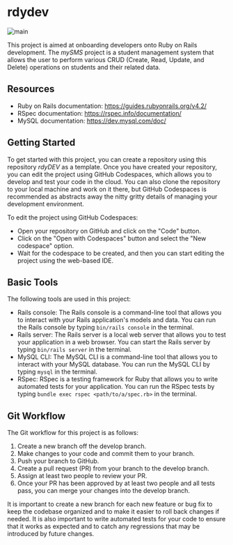 # rdydev
![main](https://github.com/m0xfff/rdyDEV/actions/workflows/main.yml/badge.svg?branch=main)

This project is aimed at onboarding developers onto Ruby on Rails development. The *mySMS* project is a student management system that allows the user to perform various CRUD (Create, Read, Update, and Delete) operations on students and their related data.

## Resources
- Ruby on Rails documentation: https://guides.rubyonrails.org/v4.2/
- RSpec documentation: https://rspec.info/documentation/
- MySQL documentation: https://dev.mysql.com/doc/

## Getting Started
To get started with this project, you can create a repository using this repository *rdyDEV* as a template. Once you have created your repository, you can edit the project using GitHub Codespaces, which allows you to develop and test your code in the cloud. You can also clone the repository to your local machine and work on it there, but GitHub Codespaces is recommended as abstracts away the nitty gritty details of managing your development environment.

To edit the project using GitHub Codespaces:

- Open your repository on GitHub and click on the "Code" button.
- Click on the "Open with Codespaces" button and select the "New codespace" option.
- Wait for the codespace to be created, and then you can start editing the project using the web-based IDE.

## Basic Tools
The following tools are used in this project:

- Rails console: The Rails console is a command-line tool that allows you to interact with your Rails application's models and data. You can run the Rails console by typing `bin/rails console` in the terminal.
- Rails server: The Rails server is a local web server that allows you to test your application in a web browser. You can start the Rails server by typing `bin/rails server` in the terminal.
- MySQL CLI: The MySQL CLI is a command-line tool that allows you to interact with your MySQL database. You can run the MySQL CLI by typing `mysql` in the terminal.
- RSpec: RSpec is a testing framework for Ruby that allows you to write automated tests for your application. You can run the RSpec tests by typing `bundle exec rspec <path/to/a/spec.rb>` in the terminal.

## Git Workflow
The Git workflow for this project is as follows:

1. Create a new branch off the develop branch.
2. Make changes to your code and commit them to your branch.
3. Push your branch to GitHub.
4. Create a pull request (PR) from your branch to the develop branch.
5. Assign at least two people to review your PR.
6. Once your PR has been approved by at least two people and all tests pass, you can merge your changes into the develop branch.

It is important to create a new branch for each new feature or bug fix to keep the codebase organized and to make it easier to roll back changes if needed. It is also important to write automated tests for your code to ensure that it works as expected and to catch any regressions that may be introduced by future changes.
